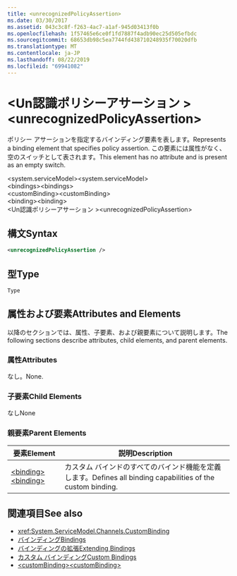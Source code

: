 ```yaml
---
title: <unrecognizedPolicyAssertion>
ms.date: 03/30/2017
ms.assetid: 043c3c8f-f263-4ac7-a1af-945d03413f0b
ms.openlocfilehash: 1f57465e6ce0f1fd7887f4adb90ec25d505efbdc
ms.sourcegitcommit: 68653db98c5ea7744fd438710248935f70020dfb
ms.translationtype: MT
ms.contentlocale: ja-JP
ms.lasthandoff: 08/22/2019
ms.locfileid: "69941082"
---
```

# <a name="unrecognizedpolicyassertion"></a><span data-ttu-id="1dcaa-101">\<Un認識ポリシーアサーション ></span><span class="sxs-lookup"><span data-stu-id="1dcaa-101">\<unrecognizedPolicyAssertion></span></span>
<span data-ttu-id="1dcaa-102">ポリシー アサーションを指定するバインディング要素を表します。</span><span class="sxs-lookup"><span data-stu-id="1dcaa-102">Represents a binding element that specifies policy assertion.</span></span> <span data-ttu-id="1dcaa-103">この要素には属性がなく、空のスイッチとして表されます。</span><span class="sxs-lookup"><span data-stu-id="1dcaa-103">This element has no attribute and is present as an empty switch.</span></span>  
  
 <span data-ttu-id="1dcaa-104">\<system.serviceModel></span><span class="sxs-lookup"><span data-stu-id="1dcaa-104">\<system.serviceModel></span></span>  
<span data-ttu-id="1dcaa-105">\<bindings></span><span class="sxs-lookup"><span data-stu-id="1dcaa-105">\<bindings></span></span>  
<span data-ttu-id="1dcaa-106">\<customBinding></span><span class="sxs-lookup"><span data-stu-id="1dcaa-106">\<customBinding></span></span>  
<span data-ttu-id="1dcaa-107">\<binding></span><span class="sxs-lookup"><span data-stu-id="1dcaa-107">\<binding></span></span>  
<span data-ttu-id="1dcaa-108">\<Un認識ポリシーアサーション ></span><span class="sxs-lookup"><span data-stu-id="1dcaa-108">\<unrecognizedPolicyAssertion></span></span>  
  
## <a name="syntax"></a><span data-ttu-id="1dcaa-109">構文</span><span class="sxs-lookup"><span data-stu-id="1dcaa-109">Syntax</span></span>  
  
```xml  
<unrecognizedPolicyAssertion />
```  
  
## <a name="type"></a><span data-ttu-id="1dcaa-110">型</span><span class="sxs-lookup"><span data-stu-id="1dcaa-110">Type</span></span>  
 `Type`  
  
## <a name="attributes-and-elements"></a><span data-ttu-id="1dcaa-111">属性および要素</span><span class="sxs-lookup"><span data-stu-id="1dcaa-111">Attributes and Elements</span></span>  
 <span data-ttu-id="1dcaa-112">以降のセクションでは、属性、子要素、および親要素について説明します。</span><span class="sxs-lookup"><span data-stu-id="1dcaa-112">The following sections describe attributes, child elements, and parent elements.</span></span>  
  
### <a name="attributes"></a><span data-ttu-id="1dcaa-113">属性</span><span class="sxs-lookup"><span data-stu-id="1dcaa-113">Attributes</span></span>  
 <span data-ttu-id="1dcaa-114">なし。</span><span class="sxs-lookup"><span data-stu-id="1dcaa-114">None.</span></span>  
  
### <a name="child-elements"></a><span data-ttu-id="1dcaa-115">子要素</span><span class="sxs-lookup"><span data-stu-id="1dcaa-115">Child Elements</span></span>  
 <span data-ttu-id="1dcaa-116">なし</span><span class="sxs-lookup"><span data-stu-id="1dcaa-116">None</span></span>  
  
### <a name="parent-elements"></a><span data-ttu-id="1dcaa-117">親要素</span><span class="sxs-lookup"><span data-stu-id="1dcaa-117">Parent Elements</span></span>  
  
|<span data-ttu-id="1dcaa-118">要素</span><span class="sxs-lookup"><span data-stu-id="1dcaa-118">Element</span></span>|<span data-ttu-id="1dcaa-119">説明</span><span class="sxs-lookup"><span data-stu-id="1dcaa-119">Description</span></span>|  
|-------------|-----------------|  
|[<span data-ttu-id="1dcaa-120">\<binding></span><span class="sxs-lookup"><span data-stu-id="1dcaa-120">\<binding></span></span>](../../../misc/binding.md)|<span data-ttu-id="1dcaa-121">カスタム バインドのすべてのバインド機能を定義します。</span><span class="sxs-lookup"><span data-stu-id="1dcaa-121">Defines all binding capabilities of the custom binding.</span></span>|  
  
## <a name="see-also"></a><span data-ttu-id="1dcaa-122">関連項目</span><span class="sxs-lookup"><span data-stu-id="1dcaa-122">See also</span></span>

- <xref:System.ServiceModel.Channels.CustomBinding>
- [<span data-ttu-id="1dcaa-123">バインディング</span><span class="sxs-lookup"><span data-stu-id="1dcaa-123">Bindings</span></span>](../../../wcf/bindings.md)
- [<span data-ttu-id="1dcaa-124">バインディングの拡張</span><span class="sxs-lookup"><span data-stu-id="1dcaa-124">Extending Bindings</span></span>](../../../wcf/extending/extending-bindings.md)
- [<span data-ttu-id="1dcaa-125">カスタム バインディング</span><span class="sxs-lookup"><span data-stu-id="1dcaa-125">Custom Bindings</span></span>](../../../wcf/extending/custom-bindings.md)
- [<span data-ttu-id="1dcaa-126">\<customBinding></span><span class="sxs-lookup"><span data-stu-id="1dcaa-126">\<customBinding></span></span>](custombinding.md)
